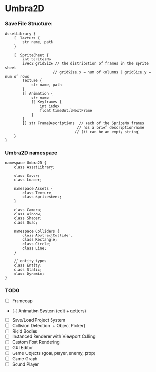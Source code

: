 # Umbra2D

### Save File Structure:

```
AssetLibrary {
    [] Texture {
        str name, path
    }

    [] SpriteSheet {
        int SpritesNo 
        ivec2 gridSize // the distribution of frames in the sprite sheet
                      // gridSize.x = num of columns | gridSize.y = num of rows
        Texture {
            str name, path
        }
        [] Animation {
            str name
            [] Keyframes {
                int index
                float timeUntilNextFrame
            }
        }
        [] str FrameDescriptions  // each of the SpriteNo frames 
                                 // has a brief description/name
                                // (it can be an empty string)
    }
}
```


### Umbra2D namespace

```
namespace Umbra2D {
    class AssetLibrary;

    class Saver;
    class Loader;

    namespace Assets {
        class Texture;    
        class SpriteSheet;
    }    

    class Camera;
    class Window;
    class Shader;
    class Quad;

    namespace Colliders {
        class AbstractCollider;
        class Rectangle;
        class Circle;
        class Line;
    }

    // entity types
    class Entity;
    class Static;
    class Dynamic;
}
```



### TODO

* [ ] Framecap
* [-] Animation System (edit + getters)
* [ ] Save/Load Project System
* [ ] Collision Detection (+ Object Picker)
* [ ] Rigid Bodies
* [ ] Instanced Renderer with Viewport Culling
* [ ] Custom Font Rendering
* [ ] GUI Editor
* [ ] Game Objects (goal, player, enemy, prop)
* [ ] Game Graph
* [ ] Sound Player
